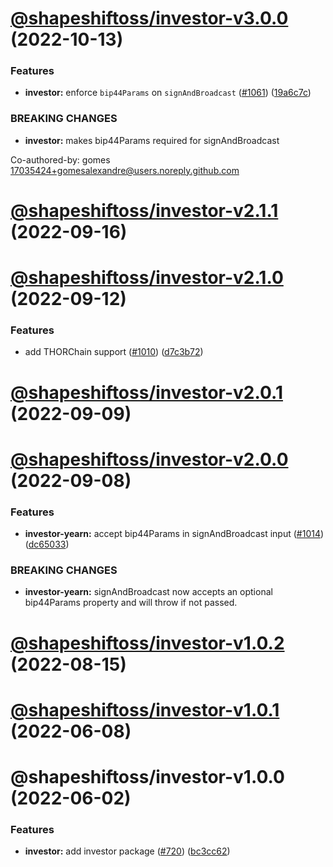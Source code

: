 # [@shapeshiftoss/investor-v3.0.0](https://github.com/shapeshift/lib/compare/@shapeshiftoss/investor-v2.1.1...@shapeshiftoss/investor-v3.0.0) (2022-10-13)


### Features

* **investor:** enforce `bip44Params` on `signAndBroadcast` ([#1061](https://github.com/shapeshift/lib/issues/1061)) ([19a6c7c](https://github.com/shapeshift/lib/commit/19a6c7c732db506b69548791c188868104738115))


### BREAKING CHANGES

* **investor:** makes bip44Params required for signAndBroadcast

Co-authored-by: gomes <17035424+gomesalexandre@users.noreply.github.com>

# [@shapeshiftoss/investor-v2.1.1](https://github.com/shapeshift/lib/compare/@shapeshiftoss/investor-v2.1.0...@shapeshiftoss/investor-v2.1.1) (2022-09-16)

# [@shapeshiftoss/investor-v2.1.0](https://github.com/shapeshift/lib/compare/@shapeshiftoss/investor-v2.0.1...@shapeshiftoss/investor-v2.1.0) (2022-09-12)


### Features

* add THORChain support ([#1010](https://github.com/shapeshift/lib/issues/1010)) ([d7c3b72](https://github.com/shapeshift/lib/commit/d7c3b72bbda9795f87fa8f73c35926c95026a3c2))

# [@shapeshiftoss/investor-v2.0.1](https://github.com/shapeshift/lib/compare/@shapeshiftoss/investor-v2.0.0...@shapeshiftoss/investor-v2.0.1) (2022-09-09)

# [@shapeshiftoss/investor-v2.0.0](https://github.com/shapeshift/lib/compare/@shapeshiftoss/investor-v1.0.2...@shapeshiftoss/investor-v2.0.0) (2022-09-08)


### Features

* **investor-yearn:** accept bip44Params in signAndBroadcast input ([#1014](https://github.com/shapeshift/lib/issues/1014)) ([dc65033](https://github.com/shapeshift/lib/commit/dc65033851000a476db4f3ac073d26c40094969c))


### BREAKING CHANGES

* **investor-yearn:** signAndBroadcast now accepts an optional bip44Params property and will throw if not passed.

# [@shapeshiftoss/investor-v1.0.2](https://github.com/shapeshift/lib/compare/@shapeshiftoss/investor-v1.0.1...@shapeshiftoss/investor-v1.0.2) (2022-08-15)

# [@shapeshiftoss/investor-v1.0.1](https://github.com/shapeshift/lib/compare/@shapeshiftoss/investor-v1.0.0...@shapeshiftoss/investor-v1.0.1) (2022-06-08)

# @shapeshiftoss/investor-v1.0.0 (2022-06-02)


### Features

* **investor:** add investor package ([#720](https://github.com/shapeshift/lib/issues/720)) ([bc3cc62](https://github.com/shapeshift/lib/commit/bc3cc62b6dfad754da27945ae07be17b6fc04124))
